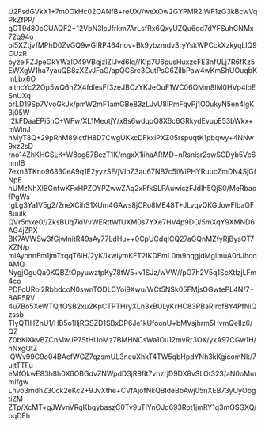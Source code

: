 U2FsdGVkX1+7m0OkHc02QANfB+reUX//weXOw2GYPMR2lWF1zG3kBcwVqPkZfPP/
gOT9d80cGUAQF2+12VbN3lcJfrkm7ArLsfRx6QxyUZQu6od7dYFSuhGNMx72q94o
ol5XZtjvfMPhD0ZvGQ9wGIRP464nov+Bk9ybzmdv3ryYskWPCckXzkyqLlQ9CUzR
pyzelFZJpeOkYWzID49VBqjzlZlJvd6lq//KIp7U6pusHuxzcFE3nfULj7R6fKz5
EWXgW1ha7yauQB8zXZvJFaG/apQCSrc3GutPsC6ZiIbPaw4wKmShUOuqbKmLbx6O
altncYc22Op5wQ6hZX4fdlesFf3zeJBCzYKJeOuF1WC06OMm8IM0HVp4loESnUXq
orLD19Sp7VvoGkJx/pmW2mF1amGBe83zLJvU8IRmFqvPj1O0ukyN5en4lgK3j05W
r2kFDaaEPi5hC+WFw/XL1MeotjY/x8s6wdqoQ8X6c6GRkydEvupE53bWkx+mWinJ
hMyT8Q+29pRhM89ictfH8D7CwgUKkcDFkxiPXZ05rspuqtK1pbqwy+4NNw9xz2sD
rno14ZhKHGSLK+W8og87BezT1K/mgxX1iihaARMD+nRsnlsr2swSCDyb5Vc6nmIB
7exn3TKno96330eA9q1E2yyzSE/jVIhZ3au67NB7c5iWlPHYRuucZmDN4SjGfNpE
hUMzNhXlBGnfwKFxHPZDYPZwwZAq2xFfkSLPAuwiczFJdIh5QjS0/MeRbaofPgWs
rgLg3Ya1V5g2/2neXCihS1XUm4GAws8jCRo8ME48T+JLvqvQKGJowFlbaQF8uuIk
QVr5mxe0//ZksBUq7kiVvWERttWfUXM0s7YXe7HV4p9DO/5mXqY9XMND6AG4jZPX
BK7AVWSw3fGjwlnitR49sAy77LdHu++0CpUCdqICQ27aGQnMZfyRjBysOT7XZN/p
miAyonnEm1jmTxqqT6lH/2yK/IkwiymKFT2IKDEmL0m9nqgjdMgImuA0dJhcqAMQ
NygjGguQa0KQBZtOpyuwztpKy78tW5+v1SJz/wVW//pO7h2V5q1ScXtIzjLFm4co
PDFcURoi2RbbdcoN0swnTODLCYoi9Xwu/WCt5NSk05FMjsOGwtePL4N/7+8AP5RV
4u7Bo5XeWTQjfOSB2xu2KpCTPTHryXLn3xBULyKrHC83PBaRIrof8Y4PfNiQzssb
TIyQTlHZnU1/HB5o1IIjRGSZD1SBxDP6Je1kUfoonU+bMVsjhrm5HvmQeIIz6/QZ
Z0bKlXkvBZCnMwJP7StHUoMz7BMHNCsWa1Ou12mvRr3OX/ykA97CGw1H/hNxgQtZ
iQWv99G9o04BAcfWGZ7qzsmUL3neuXhkT4TW5qbHpdYNh3kKgicomNk/7ujtTTFu
eMfOkwE83h8h0X6OBGdvZNWpdD3jR9fIt7vhzrjD9DX8vSLOt323/aN0oMmmIfgw
Lhvo3mdhZ30ck2eKc2+9JvXthe+CVfAjofNkQBldeBbAwj05nXEB73yUyObgtiZM
ZTp/XcMT+gJWvnVRgKbqybaszC0Tv9uTlYnOJd693Rot1jmRY1g3mOSGXQ/pqDEh
